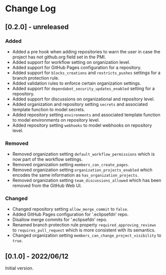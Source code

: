 # Change Log

## [0.2.0] - unreleased

### Added

- Added a pre hook when adding repositories to warn the user in case the project has not github.org field set in the PMI.
- Added support for workflow setting on organization level.
- Added support for GitHub Pages configuration for a repository.
- Added support for `blocks_creations` and `restricts_pushes` settings for a branch protection rule.
- Added validation rules to enforce certain organization settings.
- Added support for `dependabot_security_updates_enabled` setting for a repository.
- Added support for discussions on organizational and repository level.
- Added organization and repository setting `secrets` and associated template function to model secrets.
- Added repository setting `environments` and associated template function to model environments on repository level.
- Added repository setting `webhooks` to model webhooks on repository level.

### Removed

- Removed organization setting `default_workflow_permissions` which is now part of the workflow settings.
- Removed organization setting `members_can_create_pages`.
- Removed organization setting `organization_projects_enabled` which encodes the same information as `has_organization_projects`.
- Removed organization setting `team_discussions_allowed` which has been removed from the GitHub Web UI.

### Changed

- Changed repository setting `allow_merge_commit` to `false`.
- Added GitHub Pages configuration for '.eclipsefdn' repo.
- Disallow merge commits for '.eclipsefdn' repo.
- Renamed branch protection rule property `required_approving_reviews` to `requires_pull_request` which is more consistent with its semantics.
- Changed organization setting `members_can_change_project_visibility` to `true`.


## [0.1.0] - 2022/06/12

Initial version.
